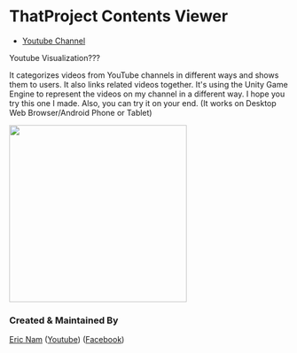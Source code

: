 # ThatProject Contents Viewer 

* [Youtube Channel](https://youtube.com/ThatProject) 

Youtube Visualization??? 

It categorizes videos from YouTube channels in different ways and shows them to users. It also links related videos together. 
It's using the Unity Game Engine to represent the videos on my channel in a different way. I hope you try this one I made. Also, you can try it on your end. (It works on Desktop Web Browser/Android Phone or Tablet) 

<a href="https://0015.github.io/viewer">
<img width="320" src="https://github.com/0015/Viewer/blob/master/misc/Youtube_Viewer.gif">
</a>

### Created & Maintained By

[Eric Nam](https://github.com/0015)
([Youtube](https://youtube.com/ThatProject))
([Facebook](https://www.facebook.com/groups/138965931539175))